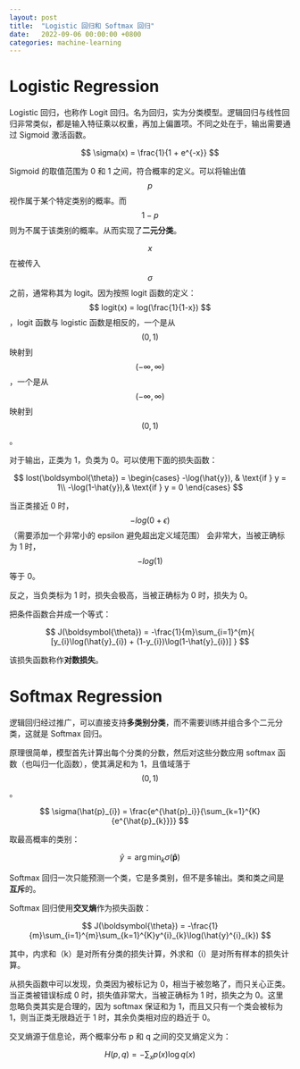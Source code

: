 ```yaml
---
layout: post
title:  "Logistic 回归和 Softmax 回归"
date:   2022-09-06 00:00:00 +0800
categories: machine-learning
---
```

# Logistic Regression

Logistic 回归，也称作 Logit 回归。名为回归，实为分类模型。逻辑回归与线性回归非常类似，都是输入特征乘以权重，再加上偏置项。不同之处在于，输出需要通过 Sigmoid 激活函数。

$$
\sigma(x) = \frac{1}{1 + e^{-x}}
$$

Sigmoid 的取值范围为 0 和 1 之间，符合概率的定义。可以将输出值 $$ p $$ 视作属于某个特定类别的概率。而 $$ 1 - p $$ 则为不属于该类别的概率。从而实现了**二元分类**。

$$ x $$ 在被传入 $$ \sigma $$ 之前，通常称其为 logit。因为按照 logit 函数的定义：$$ logit(x) = log(\frac{1}{1-x}) $$，logit 函数与 logistic 函数是相反的，一个是从 $$ (0, 1) $$ 映射到 $$ (-\infty, \infty) $$，一个是从 $$ (-\infty, \infty) $$ 映射到 $$ (0, 1) $$。

对于输出，正类为 1，负类为 0。可以使用下面的损失函数：

$$
lost(\boldsymbol{\theta}) =
\begin{cases}
    -\log(\hat{y}),  & \text{if } y = 1\\
    -\log(1-\hat{y}),& \text{if } y = 0
\end{cases}
$$

当正类接近 0 时，$$ -log(0 + \epsilon) $$（需要添加一个非常小的 epsilon 避免超出定义域范围） 会非常大，当被正确标为 1 时，$$ -log(1) $$ 等于 0。

反之，当负类标为 1 时，损失会极高，当被正确标为 0 时，损失为 0。

把条件函数合并成一个等式：

$$
J(\boldsymbol{\theta}) = -\frac{1}{m}\sum_{i=1}^{m}{
    [y_{i}\log(\hat{y}_{i}) + (1-y_{i})\log(1-\hat{y}_{i})]
}
$$

该损失函数称作**对数损失**。

# Softmax Regression

逻辑回归经过推广，可以直接支持**多类别分类**，而不需要训练并组合多个二元分类，这就是 Softmax 回归。

原理很简单，模型首先计算出每个分类的分数，然后对这些分数应用 softmax 函数（也叫归一化函数），使其满足和为 1，且值域落于 $$ (0, 1) $$。

$$
\sigma(\hat{p}_{i}) = \frac{e^{\hat{p}_i}}{\sum_{k=1}^{K}{e^{\hat{p}_{k}}}}
$$

取最高概率的类别：

$$
\hat{y} = \arg\min_{k}\sigma(\boldsymbol{\hat{p}})
$$

Softmax 回归一次只能预测一个类，它是多类别，但不是多输出。类和类之间是**互斥**的。

Softmax 回归使用**交叉熵**作为损失函数：

$$
J(\boldsymbol{\theta}) = -\frac{1}{m}\sum_{i=1}^{m}\sum_{k=1}^{K}y^{i}_{k}\log(\hat{y}^{i}_{k})
$$

其中，内求和（k）是对所有分类的损失计算，外求和（i）是对所有样本的损失计算。

从损失函数中可以发现，负类因为被标记为 0，相当于被忽略了，而只关心正类。当正类被错误标成 0 时，损失值非常大，当被正确标为 1 时，损失之为 0。这里忽略负类其实是合理的，因为 softmax 保证和为 1，而且又只有一个类会被标为 1，则当正类无限趋近于 1 时，其余负类相对应的趋近于 0。

交叉熵源于信息论，两个概率分布 p 和 q 之间的交叉熵定义为：

$$
H(p, q) = -\sum_{x}{p(x) \log q(x)}
$$
